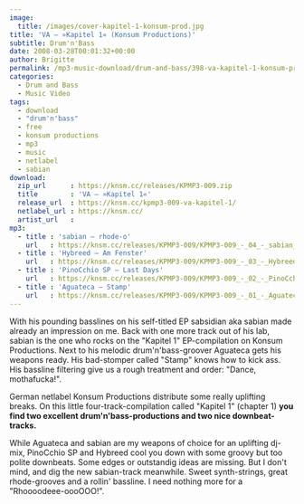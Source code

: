 ```yaml
---
image:
  title: /images/cover-kapitel-1-konsum-prod.jpg
title: 'VA – »Kapitel 1« (Konsum Productions)'
subtitle: Drum'n'Bass
date: 2008-03-28T00:01:32+00:00
author: Brigitte
permalink: /mp3-music-download/drum-and-bass/398-va-kapitel-1-konsum-productions
categories:
  - Drum and Bass
  - Music Video
tags:
  - download
  - "drum'n'bass"
  - free
  - konsum productions
  - mp3
  - music
  - netlabel
  - sabian
download:
  zip_url      : https://knsm.cc/releases/KPMP3-009.zip
  title        : 'VA – »Kapitel 1«'
  release_url  : https://knsm.cc/kpmp3-009-va-kapitel-1/
  netlabel_url : https://knsm.cc/
  artist_url   : 
mp3:
  - title : 'sabian – rhode-o'
    url   : https://knsm.cc/releases/KPMP3-009/KPMP3-009_-_04_-_sabian_-_rhode-o.mp3
  - title : 'Hybreed – Am Fenster'
    url   : https://knsm.cc/releases/KPMP3-009/KPMP3-009_-_03_-_Hybreed_-_Am_Fenster.mp3
  - title : 'PinoCchio SP – Last Days'
    url   : https://knsm.cc/releases/KPMP3-009/KPMP3-009_-_02_-_PinoCchio_SP_-_Last_Days.mp3
  - title : 'Aguateca – Stamp'
    url   : https://knsm.cc/releases/KPMP3-009/KPMP3-009_-_01_-_Aguateca_-_Stamp.mp3
---
```

With his pounding basslines on his self-titled EP sabsidian aka sabian made already an impression on me. Back with one more track out of his lab, sabian is the one who rocks on the "Kapitel 1" EP-compilation on Konsum Productions. Next to his melodic drum'n'bass-groover Aguateca gets his weapons ready. His bad-stomper called "Stamp" knows how to kick ass. His bassline filtering give us a rough treatment and order: "Dance, mothafucka!".<!--more-->

German netlabel Konsum Productions distribute some really uplifting breaks. On this little four-track-compilation called "Kapitel 1" (chapter 1) **you find two excellent drum'n'bass-productions and two nice downbeat-tracks.**

While Aguateca and sabian are my weapons of choice for an uplifting dj-mix, PinoCchio SP and Hybreed cool you down with some groovy but too polite downbeats. Some edges or outstandig ideas are missing. But I don't mind, and dig the new sabian-track meanwhile. Sweet synth-strings, great rhode-grooves and a rollin' bassline. I need nothing more for a "Rhoooodeee-oooOOO!".

